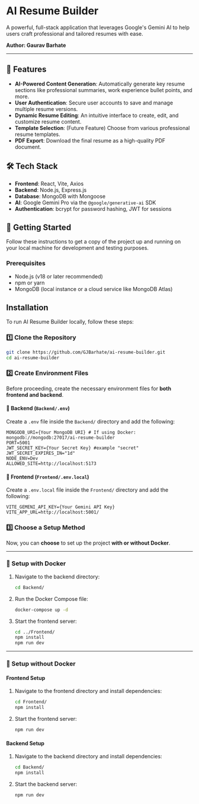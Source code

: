 # AI Resume Builder

A powerful, full-stack application that leverages Google's Gemini AI to help users craft professional and tailored resumes with ease.

**Author: Gaurav Barhate**

---

## 🌟 Features

- **AI-Powered Content Generation**: Automatically generate key resume sections like professional summaries, work experience bullet points, and more.
- **User Authentication**: Secure user accounts to save and manage multiple resume versions.
- **Dynamic Resume Editing**: An intuitive interface to create, edit, and customize resume content.
- **Template Selection**: (Future Feature) Choose from various professional resume templates.
- **PDF Export**: Download the final resume as a high-quality PDF document.

## 🛠️ Tech Stack

- **Frontend**: React, Vite, Axios
- **Backend**: Node.js, Express.js
- **Database**: MongoDB with Mongoose
- **AI**: Google Gemini Pro via the `@google/generative-ai` SDK
- **Authentication**: bcrypt for password hashing, JWT for sessions

## 🚀 Getting Started

Follow these instructions to get a copy of the project up and running on your local machine for development and testing purposes.

### Prerequisites

- Node.js (v18 or later recommended)
- npm or yarn
- MongoDB (local instance or a cloud service like MongoDB Atlas)

## Installation

To run AI Resume Builder locally, follow these steps:

### 1️⃣ Clone the Repository

```bash
git clone https://github.com/GJBarhate/ai-resume-builder.git
cd ai-resume-builder
```

### 2️⃣ Create Environment Files  

Before proceeding, create the necessary environment files for **both frontend and backend**.

#### 🔹 Backend (`Backend/.env`)  

Create a `.env` file inside the `Backend/` directory and add the following:  

```plaintext
MONGODB_URI={Your MongoDB URI} # If using Docker: mongodb://mongodb:27017/ai-resume-builder
PORT=5001
JWT_SECRET_KEY={Your Secret Key} #example "secret"
JWT_SECRET_EXPIRES_IN="1d"
NODE_ENV=Dev
ALLOWED_SITE=http://localhost:5173
```

#### 🔹 Frontend (`Frontend/.env.local`)  

Create a `.env.local` file inside the `Frontend/` directory and add the following:  

```plaintext
VITE_GEMENI_API_KEY={Your Gemini API Key}
VITE_APP_URL=http://localhost:5001/
```

### 3️⃣ Choose a Setup Method  

Now, you can **choose** to set up the project **with or without Docker**.

---

### 🚀 Setup with Docker

1. Navigate to the backend directory:
    ```bash
    cd Backend/
    ```

2. Run the Docker Compose file:
    ```bash
    docker-compose up -d
    ```

3. Start the frontend server:
    ```bash
    cd ../Frontend/
    npm install
    npm run dev
    ```

---

### 🔧 Setup without Docker

#### **Frontend Setup**

1. Navigate to the frontend directory and install dependencies:
    ```bash
    cd Frontend/
    npm install
    ```

2. Start the frontend server:
    ```bash
    npm run dev
    ```

#### **Backend Setup**

1. Navigate to the backend directory and install dependencies:
    ```bash
    cd Backend/
    npm install
    ```

2. Start the backend server:
    ```bash
    npm run dev
    ```

